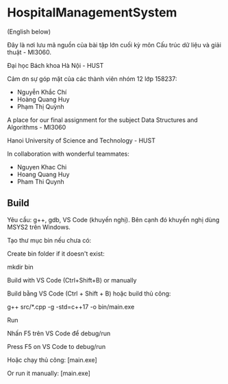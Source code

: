 # HospitalManagementSystem
(English below)

Đây là nơi lưu mã nguồn của bài tập lớn cuối kỳ môn Cấu trúc dữ liệu và giải thuật - MI3060.

Đại học Bách khoa Hà Nội - HUST

Cảm ơn sự góp mặt của các thành viên nhóm 12 lớp 158237:
* Nguyễn Khắc Chí
* Hoàng Quang Huy
* Phạm Thị Quỳnh

A place for our final assignment for the subject Data Structures and Algorithms - MI3060

Hanoi University of Science and Technology - HUST

In collaboration with wonderful teammates:
* Nguyen Khac Chi
* Hoang Quang Huy
* Pham Thi Quynh

## Build

Yêu cầu: g++, gdb, VS Code (khuyến nghị). Bên cạnh đó khuyến nghị dùng MSYS2 trên Windows.


 Tạo thư mục bin nếu chưa có:
 
 Create bin folder if it doesn't exist:

mkdir bin

 Build with VS Code (Ctrl+Shift+B) or manually
 
 Build bằng VS Code (Ctrl + Shift + B) hoặc build thủ công:
 
g++ src/*.cpp -g -std=c++17 -o bin/main.exe


 Run
 
 Nhấn F5 trên VS Code để debug/run
 
 Press F5 on VS Code to debug/run
 
 Hoặc chạy thủ công: [main.exe]
 
 Or run it manually: [main.exe]
